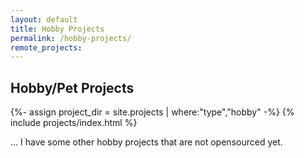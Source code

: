 ```yaml
---
layout: default
title: Hobby Projects
permalink: /hobby-projects/
remote_projects: 
---
```

## **Hobby/Pet Projects**

{%- assign project_dir = site.projects | where:"type","hobby" -%}
{% include projects/index.html %}

... I have some other hobby projects that are not opensourced yet.
